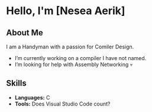 # Hello, I'm [Nesea Aerik]

## About Me
I am a Handyman with a passion for Comiler Design.

-  I’m currently working on a compiler I have not named.
-  I’m looking for help with Assembly Networking 💀

## Skills
- **Languages:** C
- **Tools:** Does Visual Studio Code count?
